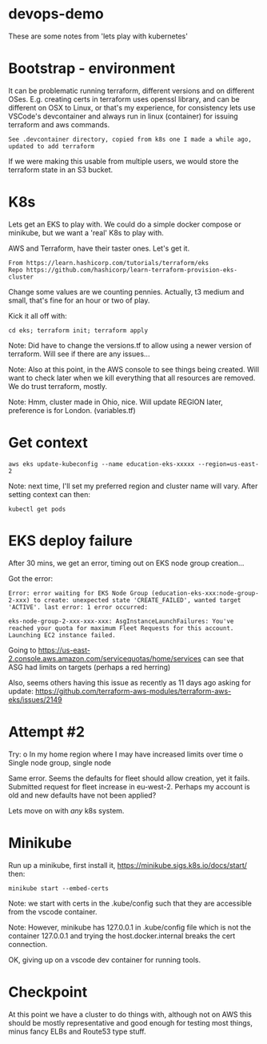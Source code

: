 # devops-demo

These are some notes from 'lets play with kubernetes'

# Bootstrap - environment

It can be problematic running terraform, different versions and on different OSes.  E.g. creating certs in terraform uses openssl library, and can be different on OSX to Linux, or that's my experience, for consistency lets use VSCode's devcontainer and always run in linux (container) for issuing terraform and aws commands.

    See .devcontainer directory, copied from k8s one I made a while ago, updated to add terraform

If we were making this usable from multiple users, we would store the terraform state in an S3 bucket.

# K8s

Lets get an EKS to play with. We could do a simple docker compose or minikube, but we want a 'real' K8s to play with.

AWS and Terraform, have their taster ones. Let's get it.

    From https://learn.hashicorp.com/tutorials/terraform/eks
    Repo https://github.com/hashicorp/learn-terraform-provision-eks-cluster

Change some values are we counting pennies. Actually, t3 medium and small, that's fine for an hour or two of play.

Kick it all off with:

    cd eks; terraform init; terraform apply

Note: Did have to change the versions.tf to allow using a newer version of terraform.  Will see if there are any issues...

Note: Also at this point, in the AWS console to see things being created.  Will want to check later when we kill everything that all resources are removed.  We do trust terraform, mostly.

Note: Hmm, cluster made in Ohio, nice.  Will update REGION later, preference is for London. (variables.tf)

# Get context

    aws eks update-kubeconfig --name education-eks-xxxxx --region=us-east-2

Note: next time, I'll set my preferred region and cluster name will vary.  After setting context can then:

    kubectl get pods

# EKS deploy failure

After 30 mins, we get an error, timing out on EKS node group creation...

Got the error:

    Error: error waiting for EKS Node Group (education-eks-xxx:node-group-2-xxx) to create: unexpected state 'CREATE_FAILED', wanted target 'ACTIVE'. last error: 1 error occurred:
     
    eks-node-group-2-xxx-xxx-xxx: AsgInstanceLaunchFailures: You've reached your quota for maximum Fleet Requests for this account. Launching EC2 instance failed.

Going to https://us-east-2.console.aws.amazon.com/servicequotas/home/services can see that ASG had limits on targets (perhaps a red herring)

Also, seems others having this issue as recently as 11 days ago asking for update: https://github.com/terraform-aws-modules/terraform-aws-eks/issues/2149

# Attempt #2
Try:
    o In my home region where I may have increased limits over time
    o Single node group, single node

Same error.  Seems the defaults for fleet should allow creation, yet it fails.  Submitted request for fleet increase in eu-west-2.  Perhaps my account is old and new defaults have not been applied?

Lets move on with *any* k8s system.

# Minikube

Run up a minikube, first install it, https://minikube.sigs.k8s.io/docs/start/ then:

    minikube start --embed-certs

Note: we start with certs in the .kube/config such that they are accessible from the vscode container.

Note: However, minikube has 127.0.0.1 in .kube/config file which is not the container 127.0.0.1 and trying the host.docker.internal breaks the cert connection.

OK, giving up on a vscode dev container for running tools.

# Checkpoint

At this point we have a cluster to do things with, although not on AWS this should be mostly representative and good enough for testing most things, minus fancy ELBs and Route53 type stuff.


